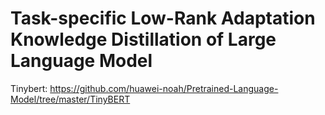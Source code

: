 # Task-specific Low-Rank Adaptation Knowledge Distillation of Large Language Model

Tinybert: https://github.com/huawei-noah/Pretrained-Language-Model/tree/master/TinyBERT
